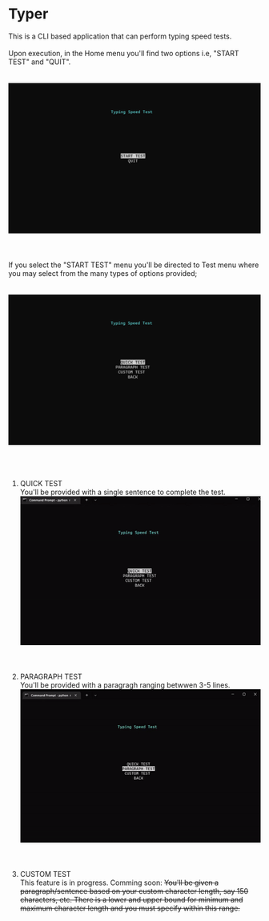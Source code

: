 # Typer
This is a CLI based application that can perform typing speed tests.  
<br>
Upon execution, in the Home menu you'll find two options i.e, "START TEST" and "QUIT".  
<br>  
![Home Menu](https://github.com/ankitkumarakt746/typer/blob/master/README%20resources/Home_Menu.gif)  
<br><br><br>
If you select the "START TEST" menu you'll be directed to Test menu where you may select from the many types of options provided;  
<br>  
![Start_Menu](https://github.com/ankitkumarakt746/typer/blob/master/README%20resources/Start_Menu.gif)  
<br><br><br>
1. QUICK TEST  
  You'll be provided with a single sentence to complete the test. 
  ![Quick Test](https://github.com/ankitkumarakt746/typer/blob/master/README%20resources/Quick_Test.gif)  
  <br><br><br>
2. PARAGRAPH TEST  
  You'll be provided with a paragragh ranging betwwen 3-5 lines.  
  ![Paragraph Test](https://github.com/ankitkumarakt746/typer/blob/master/README%20resources/Paragraph_Test.gif)  
  <br><br><br>
3. CUSTOM TEST  
  This feature is in progress. Comming soon: <del>You'll be given a paragraph/sentence based on your custom character length, say 150 characters, etc. There is a lower and upper bound for minimum and maximum character length and you must specify within this range.</del>
